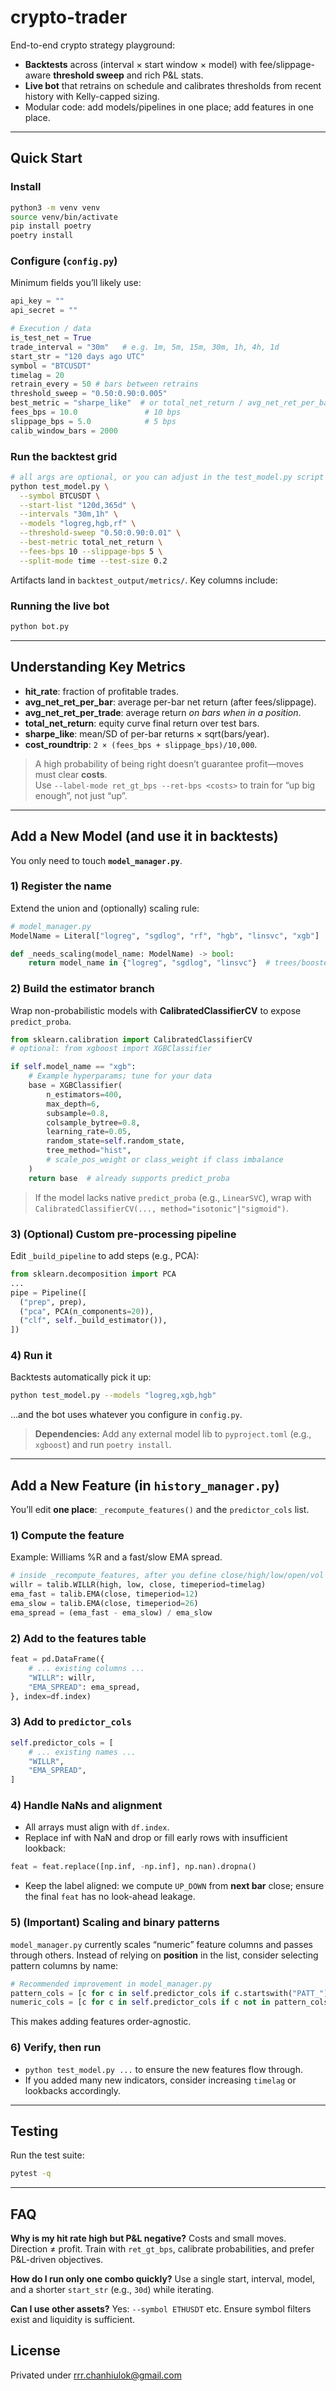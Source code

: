 # crypto-trader

End-to-end crypto strategy playground:

* **Backtests** across (interval × start window × model) with fee/slippage-aware **threshold sweep** and rich P\&L stats.
* **Live bot** that retrains on schedule and calibrates thresholds from recent history with Kelly-capped sizing.
* Modular code: add models/pipelines in one place; add features in one place.

---

## Quick Start

### Install

```bash
python3 -m venv venv
source venv/bin/activate
pip install poetry
poetry install
```

### Configure (`config.py`)

Minimum fields you’ll likely use:

```python
api_key = ""
api_secret = ""

# Execution / data
is_test_net = True
trade_interval = "30m"   # e.g. 1m, 5m, 15m, 30m, 1h, 4h, 1d
start_str = "120 days ago UTC"
symbol = "BTCUSDT"
timelag = 20
retrain_every = 50 # bars between retrains
threshold_sweep = "0.50:0.90:0.005"
best_metric = "sharpe_like"  # or total_net_return / avg_net_ret_per_bar
fees_bps = 10.0               # 10 bps
slippage_bps = 5.0            # 5 bps
calib_window_bars = 2000
```

### Run the backtest grid

```bash
# all args are optional, or you can adjust in the test_model.py script's default
python test_model.py \
  --symbol BTCUSDT \
  --start-list "120d,365d" \
  --intervals "30m,1h" \
  --models "logreg,hgb,rf" \
  --threshold-sweep "0.50:0.90:0.01" \
  --best-metric total_net_return \
  --fees-bps 10 --slippage-bps 5 \
  --split-mode time --test-size 0.2
```

Artifacts land in `backtest_output/metrics/`. Key columns include:

### Running the live bot

```bash
python bot.py
```
---


## Understanding Key Metrics

* **hit\_rate**: fraction of profitable trades.
* **avg\_net\_ret\_per\_bar**: average per-bar net return (after fees/slippage).
* **avg\_net\_ret\_per\_trade**: average return *on bars when in a position*.
* **total\_net\_return**: equity curve final return over test bars.
* **sharpe\_like**: mean/SD of per-bar returns × sqrt(bars/year).
* **cost\_roundtrip**: `2 × (fees_bps + slippage_bps)/10,000`.

> A high probability of being right doesn’t guarantee profit—moves must clear **costs**. 
<br>Use `--label-mode ret_gt_bps --ret-bps <costs>` to train for “up big enough”, not just “up”.

---

## Add a New Model (and use it in backtests)

You only need to touch **`model_manager.py`**.

### 1) Register the name

Extend the union and (optionally) scaling rule:

```python
# model_manager.py
ModelName = Literal["logreg", "sgdlog", "rf", "hgb", "linsvc", "xgb"]  # NEW

def _needs_scaling(model_name: ModelName) -> bool:
    return model_name in {"logreg", "sgdlog", "linsvc"}  # trees/boosters usually False
```

### 2) Build the estimator branch

Wrap non-probabilistic models with **CalibratedClassifierCV** to expose `predict_proba`.

```python
from sklearn.calibration import CalibratedClassifierCV
# optional: from xgboost import XGBClassifier

if self.model_name == "xgb":
    # Example hyperparams; tune for your data
    base = XGBClassifier(
        n_estimators=400,
        max_depth=6,
        subsample=0.8,
        colsample_bytree=0.8,
        learning_rate=0.05,
        random_state=self.random_state,
        tree_method="hist",
        # scale_pos_weight or class_weight if class imbalance
    )
    return base  # already supports predict_proba
```

> If the model lacks native `predict_proba` (e.g., `LinearSVC`), wrap with `CalibratedClassifierCV(..., method="isotonic"|"sigmoid")`.

### 3) (Optional) Custom pre-processing pipeline

Edit `_build_pipeline` to add steps (e.g., PCA):

```python
from sklearn.decomposition import PCA
...
pipe = Pipeline([
  ("prep", prep),
  ("pca", PCA(n_components=20)),
  ("clf", self._build_estimator()),
])
```

### 4) Run it

Backtests automatically pick it up:

```bash
python test_model.py --models "logreg,xgb,hgb"
```

…and the bot uses whatever you configure in `config.py`.

> **Dependencies:** Add any external model lib to `pyproject.toml` (e.g., `xgboost`) and run `poetry install`.

---

## Add a New Feature (in `history_manager.py`)

You’ll edit **one place**: `_recompute_features()` and the `predictor_cols` list.

### 1) Compute the feature

Example: Williams %R and a fast/slow EMA spread.

```python
# inside _recompute_features, after you define close/high/low/open/vol
willr = talib.WILLR(high, low, close, timeperiod=timelag)
ema_fast = talib.EMA(close, timeperiod=12)
ema_slow = talib.EMA(close, timeperiod=26)
ema_spread = (ema_fast - ema_slow) / ema_slow
```

### 2) Add to the features table

```python
feat = pd.DataFrame({
    # ... existing columns ...
    "WILLR": willr,
    "EMA_SPREAD": ema_spread,
}, index=df.index)
```

### 3) Add to `predictor_cols`

```python
self.predictor_cols = [
    # ... existing names ...
    "WILLR",
    "EMA_SPREAD",
]
```

### 4) Handle NaNs and alignment

* All arrays must align with `df.index`.
* Replace inf with NaN and drop or fill early rows with insufficient lookback:

```python
feat = feat.replace([np.inf, -np.inf], np.nan).dropna()
```

* Keep the label aligned: we compute `UP_DOWN` from **next bar** close; ensure the final `feat` has no look-ahead leakage.

### 5) (Important) Scaling and binary patterns

`model_manager.py` currently scales “numeric” feature columns and passes through others. Instead of relying on **position** in the list, consider selecting pattern columns by name:

```python
# Recommended improvement in model_manager.py
pattern_cols = [c for c in self.predictor_cols if c.startswith("PATT_")]
numeric_cols = [c for c in self.predictor_cols if c not in pattern_cols]
```

This makes adding features order-agnostic.

### 6) Verify, then run

* `python test_model.py ...` to ensure the new features flow through.
* If you added many new indicators, consider increasing `timelag` or lookbacks accordingly.

---

## Testing

Run the test suite:

```bash
pytest -q
```

---

## FAQ

**Why is my hit rate high but P\&L negative?**  Costs and small moves. Direction ≠ profit. Train with `ret_gt_bps`, calibrate probabilities, and prefer P\&L-driven objectives.

**How do I run only one combo quickly?**  Use a single start, interval, model, and a shorter `start_str` (e.g., `30d`) while iterating.

**Can I use other assets?**  Yes: `--symbol ETHUSDT` etc. Ensure symbol filters exist and liquidity is sufficient.

## License

Privated under <Reagan Chan> rrr.chanhiulok@gmail.com
